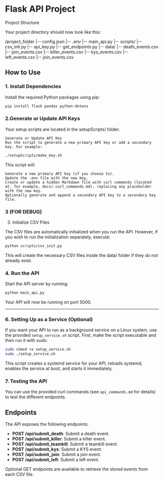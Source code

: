 # Flask API Project

Project Structure

Your project directory should now look like this:

/project_folder |-- config.json |-- .env |-- main_api.py |-- scripts/ |-- csv_init.py |-- api_key.py |-- get_endpoints.py |-- data/
|-- death_events.csv |-- join_events.csv |-- killer_events.csv |-- kys_events.csv |-- left_events.csv |-- join_events.csv


## How to Use

### 1. Install Dependencies

Install the required Python packages using pip:

```bash
pip install flask pandas python-dotenv
```

### 2.Generate or Update API Keys 

Your setup scripts are located in the setupScripts/ folder.

    Generate or Update API Key
    Run the script to generate a new primary API key or add a secondary key. For example:

```bash
./setupScripts/make_key.sh
```

This script will:

    Generate a new primary API key (if you choose to).
    Update the .env file with the new key.
    Create or update a hidden Markdown file with curl commands (located at, for example, docs/.curl_commands.md), replacing any placeholder with the new key.
    Optionally generate and append a secondary API key to a secondary key file.


### 3 (FOR DEBUG)
3. Initialize CSV Files

The CSV files are automatically initialized when you run the API. However, if you wish to run the initialization separately, execute:

```bash
python scripts/csv_init.py
```

This will create the necessary CSV files inside the data/ folder if they do not already exist.

### 4. Run the API

Start the API server by running:

```bash
python main_api.py
```

Your API will now be running on port 5000.

<hr>

### 6. Setting Up as a Service (Optional)

If you want your API to run as a background service on a Linux system, use the provided `setup_service.sh` script. First, make the script executable and then run it with sudo:

```bash
sudo chmod +x setup_service.sh
sudo ./setup_service.sh
```

This script creates a systemd service for your API, reloads systemd, enables the service at boot, and starts it immediately.

### 7. Testing the API

You can use the provided curl commands (see `api_commands.md` for details) to test the different endpoints.

## Endpoints

The API exposes the following endpoints:

- **POST /api/submit_death**: Submit a death event.
- **POST /api/submit_killer**: Submit a killer event.
- **POST /api/submit_teamkill**: Submit a teamkill event.
- **POST /api/submit_kys**: Submit a KYS event.
- **POST /api/submit_join**: Submit a join event.
- **POST /api/submit_left**: Submit a left event.

Optional GET endpoints are available to retrieve the stored events from each CSV file.
